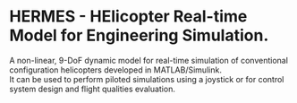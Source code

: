 # HERMES - HElicopter Real-time Model for Engineering Simulation. 
A non-linear, 9-DoF dynamic model for real-time simulation of conventional configuration helicopters developed in MATLAB/Simulink.\
It can be used to perform piloted simulations using a joystick or for control system design and flight qualities evaluation.

